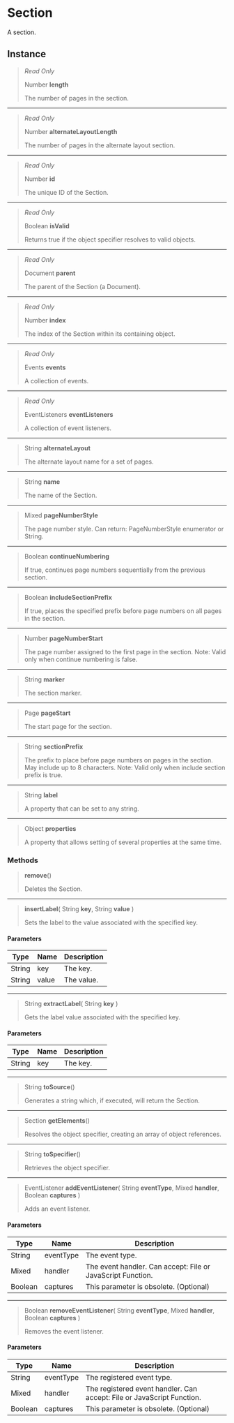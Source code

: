 # Section
A section.

## Instance
> *Read Only* 
> 
> Number **length** 
>
> The number of pages in the section.
*** 
> *Read Only* 
> 
> Number **alternateLayoutLength** 
>
> The number of pages in the alternate layout section.
*** 
> *Read Only* 
> 
> Number **id** 
>
> The unique ID of the Section.
*** 
> *Read Only* 
> 
> Boolean **isValid** 
>
> Returns true if the object specifier resolves to valid objects.
*** 
> *Read Only* 
> 
> Document **parent** 
>
> The parent of the Section (a Document).
*** 
> *Read Only* 
> 
> Number **index** 
>
> The index of the Section within its containing object.
*** 
> *Read Only* 
> 
> Events **events** 
>
> A collection of events.
*** 
> *Read Only* 
> 
> EventListeners **eventListeners** 
>
> A collection of event listeners.
*** 
> String **alternateLayout** 
>
> The alternate layout name for a set of pages.
*** 
> String **name** 
>
> The name of the Section.
*** 
> Mixed **pageNumberStyle** 
>
> The page number style. Can return: PageNumberStyle enumerator or String.
*** 
> Boolean **continueNumbering** 
>
> If true, continues page numbers sequentially from the previous section.
*** 
> Boolean **includeSectionPrefix** 
>
> If true, places the specified prefix before page numbers on all pages in the section.
*** 
> Number **pageNumberStart** 
>
> The page number assigned to the first page in the section. Note: Valid only when continue numbering is false.
*** 
> String **marker** 
>
> The section marker.
*** 
> Page **pageStart** 
>
> The start page for the section.
*** 
> String **sectionPrefix** 
>
> The prefix to place before page numbers on pages in the section. May include up to 8 characters. Note: Valid only when include section prefix is true.
*** 
> String **label** 
>
> A property that can be set to any string.
*** 
> Object **properties** 
>
> A property that allows setting of several properties at the same time.

### Methods
> **remove**()
> 
> Deletes the Section.
*** 
> **insertLabel**( String **key**, String **value** )
> 
> Sets the label to the value associated with the specified key.
#### Parameters
| Type | Name | Description |
|---|---|---|
| String | key | The key. |
| String | value | The value. |

*** 
> String **extractLabel**( String **key** )
> 
> Gets the label value associated with the specified key.
#### Parameters
| Type | Name | Description |
|---|---|---|
| String | key | The key. |

*** 
> String **toSource**()
> 
> Generates a string which, if executed, will return the Section.
*** 
> Section **getElements**()
> 
> Resolves the object specifier, creating an array of object references.
*** 
> String **toSpecifier**()
> 
> Retrieves the object specifier.
*** 
> EventListener **addEventListener**( String **eventType**, Mixed **handler**, Boolean **captures** )
> 
> Adds an event listener.
#### Parameters
| Type | Name | Description |
|---|---|---|
| String | eventType | The event type. |
| Mixed | handler | The event handler. Can accept: File or JavaScript Function. |
| Boolean | captures | This parameter is obsolete. (Optional) |

*** 
> Boolean **removeEventListener**( String **eventType**, Mixed **handler**, Boolean **captures** )
> 
> Removes the event listener.
#### Parameters
| Type | Name | Description |
|---|---|---|
| String | eventType | The registered event type. |
| Mixed | handler | The registered event handler. Can accept: File or JavaScript Function. |
| Boolean | captures | This parameter is obsolete. (Optional) |


